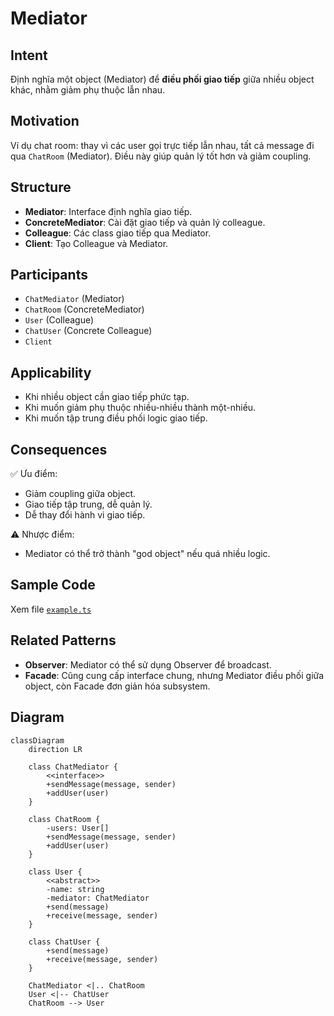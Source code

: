 # Mediator

## Intent

Định nghĩa một object (Mediator) để **điều phối giao tiếp** giữa nhiều object khác, nhằm giảm phụ thuộc lẫn nhau.

## Motivation

Ví dụ chat room: thay vì các user gọi trực tiếp lẫn nhau, tất cả message đi qua `ChatRoom` (Mediator). Điều này giúp quản lý tốt hơn và giảm coupling.

## Structure

- **Mediator**: Interface định nghĩa giao tiếp.
- **ConcreteMediator**: Cài đặt giao tiếp và quản lý colleague.
- **Colleague**: Các class giao tiếp qua Mediator.
- **Client**: Tạo Colleague và Mediator.

## Participants

- `ChatMediator` (Mediator)
- `ChatRoom` (ConcreteMediator)
- `User` (Colleague)
- `ChatUser` (Concrete Colleague)
- `Client`

## Applicability

- Khi nhiều object cần giao tiếp phức tạp.
- Khi muốn giảm phụ thuộc nhiều-nhiều thành một-nhiều.
- Khi muốn tập trung điều phối logic giao tiếp.

## Consequences

✅ Ưu điểm:

- Giảm coupling giữa object.
- Giao tiếp tập trung, dễ quản lý.
- Dễ thay đổi hành vi giao tiếp.

⚠️ Nhược điểm:

- Mediator có thể trở thành "god object" nếu quá nhiều logic.

## Sample Code

Xem file [`example.ts`](./example.ts)

## Related Patterns

- **Observer**: Mediator có thể sử dụng Observer để broadcast.
- **Facade**: Cũng cung cấp interface chung, nhưng Mediator điều phối giữa object, còn Facade đơn giản hóa subsystem.

## Diagram

```mermaid
classDiagram
    direction LR

    class ChatMediator {
        <<interface>>
        +sendMessage(message, sender)
        +addUser(user)
    }

    class ChatRoom {
        -users: User[]
        +sendMessage(message, sender)
        +addUser(user)
    }

    class User {
        <<abstract>>
        -name: string
        -mediator: ChatMediator
        +send(message)
        +receive(message, sender)
    }

    class ChatUser {
        +send(message)
        +receive(message, sender)
    }

    ChatMediator <|.. ChatRoom
    User <|-- ChatUser
    ChatRoom --> User
```
